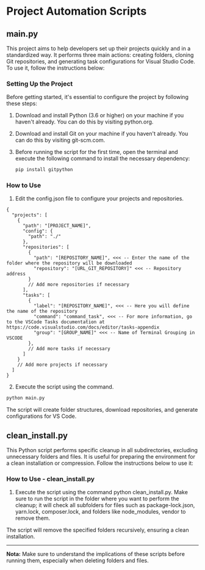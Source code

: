 # Project Automation Scripts

## main.py

This project aims to help developers set up their projects quickly and in a standardized way. It performs three main actions: creating folders, cloning Git repositories, and generating task configurations for Visual Studio Code. To use it, follow the instructions below:

### Setting Up the Project

Before getting started, it's essential to configure the project by following these steps:

1. Download and install Python (3.6 or higher) on your machine if you haven't already. You can do this by visiting python.org.

2. Download and install Git on your machine if you haven't already. You can do this by visiting git-scm.com.

3. Before running the script for the first time, open the terminal and execute the following command to install the necessary dependency:

   ```bash
   pip install gitpython
   ```

### How to Use

1. Edit the config.json file to configure your projects and repositories.

```
{
  "projects": [
    {
      "path": "[PROJECT_NAME]",
      "config": {
        "path": "./"
      },
      "repositories": [
        {
          "path": "[REPOSITORY_NAME]", <<< -- Enter the name of the folder where the repository will be downloaded
          "repository": "[URL_GIT_REPOSITORY]" <<< -- Repository address
        }
        // Add more repositories if necessary
      ],
      "tasks": [
        {
          "label": "[REPOSITORY_NAME]", <<< -- Here you will define the name of the repository
          "command": "command_task", <<< -- For more information, go to the VSCode Tasks documentation at https://code.visualstudio.com/docs/editor/tasks-appendix
          "group": "[GROUP_NAME]" <<< -- Name of Terminal Grouping in VSCODE
        },
        // Add more tasks if necessary
      ]
    }
    // Add more projects if necessary
  ]
}

```

2. Execute the script using the command.

  ```bash
  python main.py
  ```

The script will create folder structures, download repositories, and generate configurations for VS Code.

## clean_install.py

This Python script performs specific cleanup in all subdirectories, excluding unnecessary folders and files. It is useful for preparing the environment for a clean installation or compression. Follow the instructions below to use it:

### How to Use - clean_install.py

1. Execute the script using the command python clean_install.py. Make sure to run the script in the folder where you want to perform the cleanup; it will check all subfolders for files such as package-lock.json, yarn.lock, composer.lock, and folders like node_modules, vendor to remove them.

The script will remove the specified folders recursively, ensuring a clean installation.

---

**Nota:** Make sure to understand the implications of these scripts before running them, especially when deleting folders and files.
